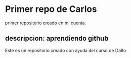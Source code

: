 # Primer repo de Carlos
primer repositorio creado en mi cuenta.

## descripcion: aprendiendo github
Este es un repositorio creado con ayuda del curso de Dalto

